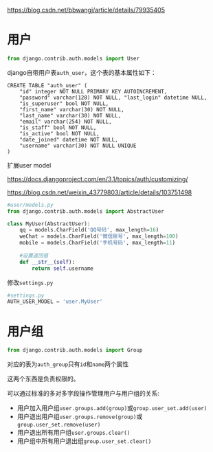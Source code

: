 https://blog.csdn.net/bbwangj/article/details/79935405

# 用户

```python
from django.contrib.auth.models import User
```

django自带用户表`auth_user`，这个表的基本属性如下：

```mysql
CREATE TABLE "auth_user" (
    "id" integer NOT NULL PRIMARY KEY AUTOINCREMENT, 
    "password" varchar(128) NOT NULL, "last_login" datetime NULL, 
    "is_superuser" bool NOT NULL, 
    "first_name" varchar(30) NOT NULL, 
    "last_name" varchar(30) NOT NULL,
    "email" varchar(254) NOT NULL, 
    "is_staff" bool NOT NULL, 
    "is_active" bool NOT NULL,
    "date_joined" datetime NOT NULL,
    "username" varchar(30) NOT NULL UNIQUE
)
```

扩展user model

https://docs.djangoproject.com/en/3.1/topics/auth/customizing/

https://blog.csdn.net/weixin_43779803/article/details/103751498

```python
#user/models.py
from django.contrib.auth.models import AbstractUser

class MyUser(AbstractUser):
    qq = models.CharField('QQ号码', max_length=16)
    weChat = models.CharField('微信账号', max_length=100)
    mobile = models.CharField('手机号码', max_length=11)
    
    #设置返回值
    def __str__(self):
        return self.username
```

修改`settings.py`

```python
#settings.py
AUTH_USER_MODEL = 'user.MyUser'
```



# 用户组

```python
from django.contrib.auth.models import Group
```

对应的表为`auth_group`只有`id`和`name`两个属性

这两个东西是负责权限的。



可以通过标准的多对多字段操作管理用户与用户组的关系:

- 用户加入用户组`user.groups.add(group)`或`group.user_set.add(user)`
- 用户退出用户组`user.groups.remove(group)`或`group.user_set.remove(user)`
- 用户退出所有用户组`user.groups.clear()`
- 用户组中所有用户退出组`group.user_set.clear()`